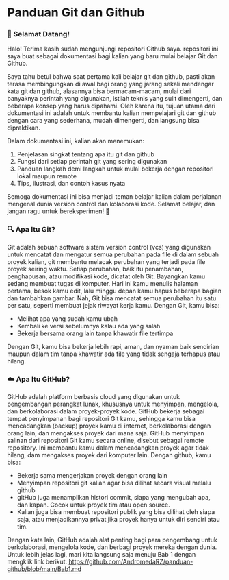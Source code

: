 # Panduan Git dan Github
### 👋 Selamat Datang!
Halo! Terima kasih sudah mengunjungi repositori Github saya.
repositori ini saya buat sebagai dokumentasi bagi kalian yang baru mulai belajar Git dan Github.

Saya tahu betul bahwa saat pertama kali belajar git dan github, pasti akan terasa membingungkan di awal bagi orang yang jarang sekali mendengar kata git dan github, alasannya bisa bermacam-macam, mulai dari banyaknya perintah yang digunakan, istilah teknis yang sulit dimengerti, dan beberapa konsep yang harus dipahami. Oleh karena itu, tujuan utama dari dokumentasi ini adalah untuk membantu kalian mempelajari git dan github dengan cara yang sederhana, mudah dimengerti, dan langsung bisa dipraktikan.

Dalam dokumentasi ini, kalian akan menemukan:
1. Penjelasan singkat tentang apa itu git dan github
2. Fungsi dari setiap perintah git yang sering digunakan
3. Panduan langkah demi langkah untuk mulai bekerja dengan repositori lokal maupun remote
4. Tips, ilustrasi, dan contoh kasus nyata

Semoga dokumentasi ini bisa menjadi teman belajar kalian dalam perjalanan mengenal dunia version control dan kolaborasi kode. Selamat belajar, dan jangan ragu untuk bereksperimen! 🚀

### 🔍 Apa Itu Git?
Git adalah sebuah software sistem version control (vcs) yang digunakan untuk mencatat dan mengatur semua perubahan pada file di dalam sebuah proyek kalian, git membantu melacak perubahan yang terjadi pada file proyek seiring waktu. Setiap perubahan, baik itu penambahan, penghapusan, atau modifikasi kode, dicatat oleh Git.
Bayangkan kamu sedang membuat tugas di komputer. Hari ini kamu menulis halaman pertama, besok kamu edit, lalu minggu depan kamu hapus beberapa bagian dan tambahkan gambar. Nah, Git bisa mencatat semua perubahan itu satu per satu, seperti membuat jejak riwayat kerja kamu.
Dengan Git, kamu bisa:
- Melihat apa yang sudah kamu ubah
- Kembali ke versi sebelumnya kalau ada yang salah
- Bekerja bersama orang lain tanpa khawatir file tertimpa

Dengan Git, kamu bisa bekerja lebih rapi, aman, dan nyaman baik sendirian maupun dalam tim tanpa khawatir ada file yang tidak sengaja terhapus atau hilang.

### ☁️ Apa Itu GitHub?
GitHub adalah platform berbasis cloud yang digunakan untuk pengembangan perangkat lunak, khususnya untuk menyimpan, mengelola, dan berkolaborasi dalam proyek-proyek kode. GitHub bekerja sebagai tempat penyimpanan bagi repositori Git kamu, sehingga kamu bisa mencadangkan (backup) proyek kamu di internet, berkolaborasi dengan orang lain, dan mengakses proyek dari mana saja.
GitHub menyimpan salinan dari repositori Git kamu secara online, disebut sebagai remote repository. Ini membantu kamu dalam mencadangkan proyek agar tidak hilang, dam mengakses proyek dari komputer lain.
Dengan github, kamu bisa:
- Bekerja sama mengerjakan proyek dengan orang lain
- Menyimpan repositori git kalian agar bisa dilihat secara visual melalu github
- gitHub juga menampilkan histori commit, siapa yang mengubah apa, dan kapan. Cocok untuk proyek tim atau open source.
- Kalian juga bisa membuat repositori publik yang bisa dilihat oleh siapa saja, atau menjadikannya privat jika proyek hanya untuk diri sendiri atau tim.

Dengan kata lain, GitHub adalah alat penting bagi para pengembang untuk berkolaborasi, mengelola kode, dan berbagi proyek mereka dengan dunia. Untuk lebih jelas lagi, mari kita langsung saja menuju Bab 1 dengan mengklik link berikut. https://github.com/AndromedaRZ/panduan-github/blob/main/Bab1.md
